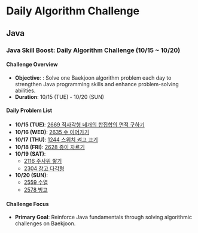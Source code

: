 # Daily Algorithm Challenge

## Java

### Java Skill Boost: Daily Algorithm Challenge (10/15 ~ 10/20)

#### Challenge Overview
- **Objective**: : Solve one Baekjoon algorithm problem each day to strengthen Java programming skills and enhance problem-solving abilities.
- **Duration**: 10/15 (TUE) - 10/20 (SUN)

#### Daily Problem List
- **10/15 (TUE)**: [2669 직사각형 네개의 합집합의 면적 구하기](https://www.acmicpc.net/problem/2669)
- **10/16 (WED)**: [2635 수 이어가기](https://www.acmicpc.net/problem/2635)
- **10/17 (THU)**: [1244 스위치 켜고 끄기](https://www.acmicpc.net/problem/1244)
- **10/18 (FRI)**: [2628 종이 자르기](https://www.acmicpc.net/problem/2628)
- **10/19 (SAT)**:
  - [2116 주사위 쌓기](https://www.acmicpc.net/problem/2116)
  - [2304 창고 다각형](https://www.acmicpc.net/problem/2304)
- **10/20 (SUN)**:
  - [2559 수열](https://www.acmicpc.net/problem/2559)
  - [2578 빙고](https://www.acmicpc.net/problem/2578)

#### Challenge Focus
- **Primary Goal**: Reinforce Java fundamentals through solving algorithmic challenges on Baekjoon.

